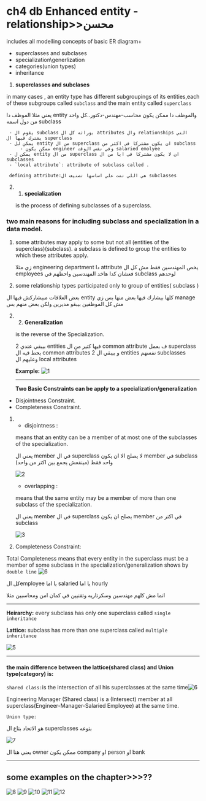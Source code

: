 # ch4 db Enhanced entity - relationship>>محسن

includes all modelling concepts of basic ER diagram+
- superclasses and subclases
- specialization\generlization
- categories(union types)
- inheritance
  
1. **superclasses and subclases**


  in many cases , an entity type has different subgroupings of its entities,each of these subgroups called `subclass` and the main entity called `superclass`

 يعني مثلا الموظف دا entity والموظف دا ممكن يكون محاسب-مهندس-دكتور..كل واحد من دول اسمه subclass

     - يقوم ال subclass بوراثه كل ال attributes وال relationships التي يشترك فيها ال superclass
     - يمكن لل entity من ال superclass ان يكون مشتركا في اكثر من subclass
         - ممكن يكون engineer وفي نفس الوقت salaried emolyee
     - يمكن ل entity من ال superclass ان لا يكون مشتركا في ايا من ال subclasses
     - `local attribute`: attribute of subclass called .

     defining attribute:هي اللي تمت علي اساسها تصنيف ال subclasses


2. 1. **specialization**
   
   is the process of defining subclasses of a superclass.

  ### two main reasons for including subclass and specialization in a data model.
  1. some attributes may apply to some but not all (entities of the superclass)(subclass). a subclass is defined to group the entities  to which these attributes  apply.
   
       زي مثلا engineering department دا attribute يخص المهندسين فقط مش كل ال employees فعشان كدا هاخد المهندسين واحطهم في subclass لوحدهم

  2. some relationship types participated only to group of entities( subclass )
   
  بعض العلاقات مبيشاركش فيها ال entity كلها بيشارك فيها بعض منها بس زي manage مش كل الموظفين بيبقو مديرين ولكن بعض منهم بس     


2. 2. **Generalization**  
   
   is the reverse  of the Specialization.

   بيبقي عندي 2 entities فيها كتير من ال common attribute ف بعمل superclass بحط فيه ال common attributes و بيبقي ال 2 entities نفسهم subclasses وعليهم ال local attributes

   **Example:**
   ![1](1.png)
   ___
   **Two Basic Constraints can be apply to a specialization/generalization**

- Disjointness Constraint.
- Completeness Constraint.

1. - disjointness :
    
    means that an entity can be a member of at most one of the subclasses of the specialization.

    يعني ال member في ال superclass لا يصلح الا ان يكون member في subclass واحد فقط (مينفعش يجمع بين اكتر من واحد)

    ![2](2.png)

   - overlapping : 
   
   means that the same entity may be a member of more than one subclass of the specialization.

   يعني ال member في ال superclass  يصلح ان يكون member في اكتر من subclass 


   ![3](3.png)

2.    Completeness Constraint:
  
  Total Completeness means that every entity in the superclass must be a member of some subclass in the specialization/generalization  shows by `double line`
  ![6](6.png)

  كل الemployee يا اما salaried يا اما hourly

  انما مش كلهم مهندسين وسكرتاريه وتقنيين في كمان امن ومحاسبين مثلا

  ___
  **Heirarchy:**
  every subclass has only one superclass called `single inheritance`

  **Lattice:**
  subclass has more than one superclass called `multiple inheritance`

![5](5.png)
___
#### the main difference between the lattice(shared class) and Union type(category) is:

`shared class:`is the intersection of all his superclasses at the same time![6](./6.png)

Engineering Manager (Shared class) is a (Intersect) member at all superclass(Engineer-Manager-Salaried Employee) at the same time.


`Union type:` 

هو الاتحاد بتاع ال superclasses بتوعه

![7](7.png)

يعني هنا ال owner ممكن يكون company او person او bank 

___
## some examples on the chapter>>>??
 ![8](8.png) ![9](9.png) ![10](10.png) ![11](11.png) ![12](12.png) 